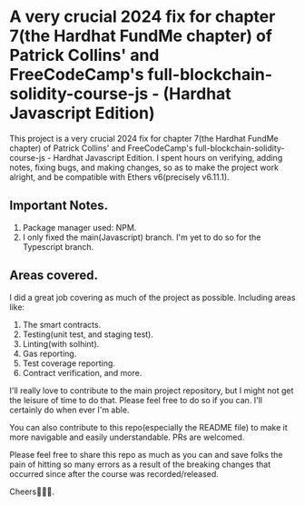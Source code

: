 # A very crucial 2024 fix for chapter 7(the Hardhat FundMe chapter) of Patrick Collins' and FreeCodeCamp's full-blockchain-solidity-course-js - (Hardhat Javascript Edition)

This project is a very crucial 2024 fix for chapter 7(the Hardhat FundMe chapter) of Patrick Collins' and FreeCodeCamp's full-blockchain-solidity-course-js - Hardhat Javascript Edition. I spent hours on verifying, adding notes, fixing bugs, and making changes, so as to make the project work alright, and be compatible with Ethers v6(precisely v6.11.1).

## Important Notes.

1. Package manager used: NPM.
2. I only fixed the main(Javascript) branch. I'm yet to do so for the Typescript branch.

## Areas covered.

I did a great job covering as much of the project as possible. Including areas like:

1. The smart contracts.
2. Testing(unit test, and staging test).
3. Linting(with solhint).
4. Gas reporting.
5. Test coverage reporting.
6. Contract verification, and more.

I'll really love to contribute to the main project repository, but I might not get the leisure of time to do that. Please feel free to do so if you can. I'll certainly do when ever I'm able.

You can also contribute to this repo(especially the README file) to make it more navigable and easily understandable. PRs are welcomed.

Please feel free to share this repo as much as you can and save folks the pain of hitting so many errors as a result of the breaking changes that occurred since after the course was recorded/released.

Cheers🎉🎉🎉.
